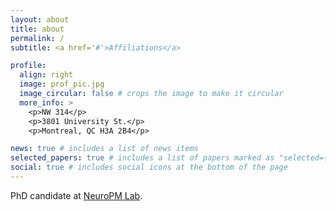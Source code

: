 ```yaml
---
layout: about
title: about
permalink: /
subtitle: <a href='#'>Affiliations</a>

profile:
  align: right
  image: prof_pic.jpg
  image_circular: false # crops the image to make it circular
  more_info: >
    <p>NW 314</p>
    <p>3801 University St.</p>
    <p>Montreal, QC H3A 2B4</p>

news: true # includes a list of news items
selected_papers: true # includes a list of papers marked as "selected={true}"
social: true # includes social icons at the bottom of the page
---
```


PhD candidate at [NeuroPM Lab](https://www.neuropm-lab.com/).